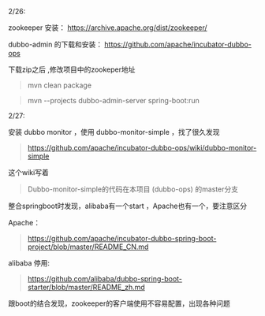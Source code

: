 2/26:

zookeeper 安装：
https://archive.apache.org/dist/zookeeper/

dubbo-admin 的下载和安装：
https://github.com/apache/incubator-dubbo-ops

下载zip之后 ,修改项目中的zookeper地址
>mvn clean package

>mvn --projects dubbo-admin-server spring-boot:run



2/27:

安装 dubbo monitor ，使用 dubbo-monitor-simple ，找了很久发现
>https://github.com/apache/incubator-dubbo-ops/wiki/dubbo-monitor-simple

这个wiki写着
>Dubbo-monitor-simple的代码在本项目 (dubbo-ops) 的master分支

整合springboot时发现，alibaba有一个start ，Apache也有一个，要注意区分


Apache：
>https://github.com/apache/incubator-dubbo-spring-boot-project/blob/master/README_CN.md

alibaba 停用:
>https://github.com/alibaba/dubbo-spring-boot-starter/blob/master/README_zh.md

跟boot的结合发现，zookeeper的客户端使用不容易配置，出现各种问题